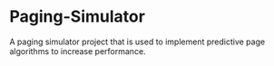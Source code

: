 # Paging-Simulator
A paging simulator project that is used to implement predictive page algorithms to increase performance.
